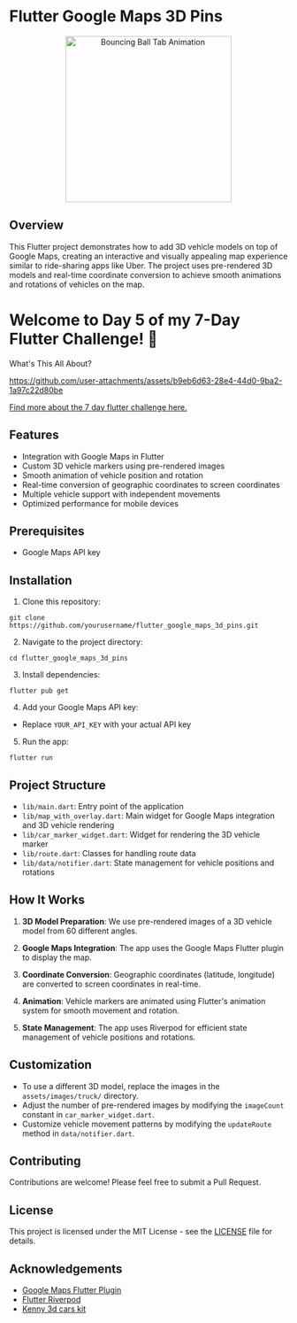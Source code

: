 # Flutter Google Maps 3D Pins

<p align="center">
  <img src="https://i.giphy.com/media/v1.Y2lkPTc5MGI3NjExaGhnOGJjNHc1dm1uMjdpaDJrdnJjZWY2OTVxcjg1amJlcG04MWx3MyZlcD12MV9pbnRlcm5hbF9naWZfYnlfaWQmY3Q9Zw/KJWtNdFPrDYPrfXFer/giphy.gif" alt="Bouncing Ball Tab Animation" width="300">
</p>

## Overview

This Flutter project demonstrates how to add 3D vehicle models on top of Google Maps, creating an interactive and visually appealing map experience similar to ride-sharing apps like Uber. The project uses pre-rendered 3D models and real-time coordinate conversion to achieve smooth animations and rotations of vehicles on the map.

# Welcome to Day 5 of my 7-Day Flutter Challenge! 🚀
What's This All About?


https://github.com/user-attachments/assets/b9eb6d63-28e4-44d0-9ba2-1a97c22d80be


[Find more about the 7 day flutter challenge here.](https://codinglollypop.medium.com/7-days-of-flutter-fun-a-visual-journey-through-animations-4caeb556403e)

## Features

- Integration with Google Maps in Flutter
- Custom 3D vehicle markers using pre-rendered images
- Smooth animation of vehicle position and rotation
- Real-time conversion of geographic coordinates to screen coordinates
- Multiple vehicle support with independent movements
- Optimized performance for mobile devices

## Prerequisites

- Google Maps API key

## Installation

1. Clone this repository:

```git clone https://github.com/yourusername/flutter_google_maps_3d_pins.git```

2. Navigate to the project directory:

```cd flutter_google_maps_3d_pins```

3. Install dependencies:

```flutter pub get```

4. Add your Google Maps API key:
- Replace `YOUR_API_KEY` with your actual API key

5. Run the app:

```flutter run```

## Project Structure

- `lib/main.dart`: Entry point of the application
- `lib/map_with_overlay.dart`: Main widget for Google Maps integration and 3D vehicle rendering
- `lib/car_marker_widget.dart`: Widget for rendering the 3D vehicle marker
- `lib/route.dart`: Classes for handling route data
- `lib/data/notifier.dart`: State management for vehicle positions and rotations

## How It Works

1. **3D Model Preparation**: We use pre-rendered images of a 3D vehicle model from 60 different angles.

2. **Google Maps Integration**: The app uses the Google Maps Flutter plugin to display the map.

3. **Coordinate Conversion**: Geographic coordinates (latitude, longitude) are converted to screen coordinates in real-time.

4. **Animation**: Vehicle markers are animated using Flutter's animation system for smooth movement and rotation.

5. **State Management**: The app uses Riverpod for efficient state management of vehicle positions and rotations.

## Customization

- To use a different 3D model, replace the images in the `assets/images/truck/` directory.
- Adjust the number of pre-rendered images by modifying the `imageCount` constant in `car_marker_widget.dart`.
- Customize vehicle movement patterns by modifying the `updateRoute` method in `data/notifier.dart`.

## Contributing

Contributions are welcome! Please feel free to submit a Pull Request.

## License

This project is licensed under the MIT License - see the [LICENSE](LICENSE) file for details.

## Acknowledgements

- [Google Maps Flutter Plugin](https://pub.dev/packages/google_maps_flutter)
- [Flutter Riverpod](https://pub.dev/packages/flutter_riverpod)
- [Kenny 3d cars kit](https://opengameart.org/content/car-kit)
